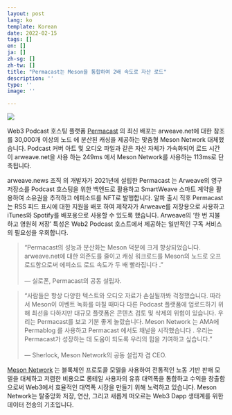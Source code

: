 ```yaml
---
layout: post
lang: ko
template: Korean
date: 2022-02-15
tags: []
en: []
ja: []
zh-sg: []
zh-tw: []
title: "Permacast는 Meson을 통합하여 2배 속도로 자산 로드"
description: ''
type: ''
image: ''

---
```


![](https://raw.githubusercontent.com/bitruss/img/main/2021/202205271326231.png)

Web3 Podcast 호스팅 플랫폼 [Permacast](https://permacast.net/) 의 최신 배포는 arweave.net에 대한 참조를 30,000개 이상의 노드 에 분산된 캐싱을 제공하는 맞춤형 Meson Network 대체했습니다. Podcast 커버 아트 및 오디오 파일과 같은 자산 자체가 가속화되어 로드 시간이 arweave.net을 사용 하는 249ms 에서 Meson Network를 사용하는 113ms로 단축됩니다.

arweave.news 조직 의 개발자가 2021년에 설립한 Permacast 는 Arweave의 영구 저장소를 Podcast 호스팅을 위한 백엔드로 활용하고 SmartWeave 스마트 계약을 활용하여 소유권을 추적하고 에피소드를 NFT로 발행합니다. 알파 출시 직후 Permacast는 RSS 피드 표시에 대한 지원을 배포 하여 제작자가 Arweave를 저장용으로 사용하고 iTunes와 Spotify를 배포용으로 사용할 수 있도록 했습니다. Arweave의 ‘한 번 지불하고 영원히 저장’ 특성은 Web2 Podcast 호스트에서 제공하는 일반적인 구독 서비스의 필요성을 우회합니다.

>“Permacast의 성능과 분산화는 Meson 덕분에 크게 향상되었습니다. arweave.net에 대한 의존도를 줄이고 캐싱 워크로드를 Meson의 노드로 오프로드함으로써 에피소드 로드 속도가 두 배 빨라집니다 .”<br><br>— 실로폰, Permacast의 공동 설립자.

>“사람들은 항상 다양한 텍스트와 오디오 자료가 손실될까봐 걱정했습니다. 따라서 Meson이 이벤트 녹화를 마칠 때마다 다른 Podcast 플랫폼에 업로드하기 위해 최선을 다하지만 대규모 플랫폼은 콘텐츠 검토 및 삭제의 위험이 있습니다. 우리는 Permacast를 보고 기분 좋게 놀랐습니다. Meson Network 는 AMA에 Permablog 를 사용하고 Permacast 에서도 채널을 시작했습니다 . 우리는 Permacast가 성장하는 데 도움이 되도록 우리의 힘을 기여하고 싶습니다.”<br><br>— Sherlock, Meson Network의 공동 설립자 겸 CEO.

[Meson Network](https://meson.network/) 는 블록체인 프로토콜 모델을 사용하여 전통적인 노동 기반 판매 모델을 대체하고 저렴한 비용으로 롱테일 사용자의 유휴 대역폭을 통합하고 수익을 창출함으로써 Web3에서 효율적인 대역폭 시장을 만들기 위해 노력하고 있습니다. Meson Network는 탈중앙화 저장, 연산, 그리고 새롭게 떠오르는 Web3 Dapp 생태계를 위한 데이터 전송의 기초입니다.

